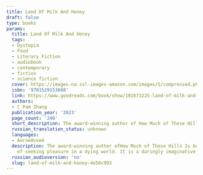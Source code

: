 ```yaml
---
title: Land Of Milk And Honey
draft: false
type: books
params:
  title: Land Of Milk And Honey
  tags:
  - Dystopia
  - Food
  - Literary Fiction
  - audiobook
  - contemporary
  - fiction
  - science fiction
  cover: https://images-na.ssl-images-amazon.com/images/S/compressed.photo.goodreads.com/books/1683827919i/101673225.jpg
  isbn: '9781529153668'
  link: https://www.goodreads.com/book/show/101673225-land-of-milk-and-honey
  authors:
  - C Pam Zhang
  publication_year: '2023'
  page_count: '240'
  short_description: The award-winning author of How Much of These Hills Is Gold returns with a rapturous and revelatory novel about a young chef whose discovery of pleasure alters her life and, indirectly, the world...
  russian_translation_status: unknown
  languages:
  - Английский
  description: The award-winning author ofHow Much of These Hills Is Goldreturns with a rapturous and revelatory novel about a young chef whose discovery of pleasure alters her life and, indirectly, the worldA smog has spread. Food crops are rapidly disappearing. A chef escapes her dying career in a dreary city to take a job at a decadent mountaintop colony seemingly free of the world’s troubles.There, the sky is clear again. Rare ingredients abound. Her enigmatic employer and his visionary daughter have built a lush new life for the global elite, one that reawakens the chef to the pleasures of taste, touch, and her own body.In this atmosphere of hidden wonders and cool, seductive violence, the chef’s boundaries undergo a thrilling erosion. Soon she is pushed to the center of a startling attempt to reshape the world far beyond the plate.Sensuous and surprising, joyous and bitingly sharp, told in language as alluring as it is original,Land of Milk and Honeylays provocatively bare the ethics
    of seeking pleasure in a dying world. It is a daringly imaginative exploration of desire and deception, privilege and faith, and the roles we play to survive. Most of all, it is a love letter to food, to wild delight, and to the transformative power of a woman embracing her own appetite.
  russian_audioversion: 'no'
  slug: land-of-milk-and-honey-4e56c993
---
```

